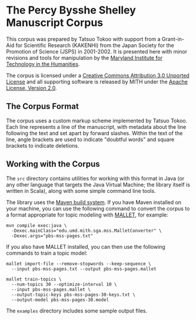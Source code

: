 The Percy Bysshe Shelley Manuscript Corpus
==========================================

This corpus was prepared by Tatsuo Tokoo with support from a Grant-in-Aid for
Scientific Research (KAKENHI) from the Japan Society for the Promotion of
Science (JSPS) in 2001-2002. It is presented here with minor revisions and
tools for manipulation by the [Maryland Institute for Technology in the
Humanities](http://mith.umd.edu/).

The corpus is licensed under a [Creative Commons Attribution 3.0 Unported
License](http://creativecommons.org/licenses/by/3.0/) and all supporting
software is released by MITH under the [Apache License, Version
2.0](http://www.apache.org/licenses/LICENSE-2.0.html).

The Corpus Format
-----------------

The corpus uses a custom markup scheme implemented by Tatsuo Tokoo. Each line
represents a line of the manuscript, with metadata about the line following
the text and set apart by forward slashes. Within the text of the line, angle
brackets are used to indicate "doubtful words" and square brackets to
indicate deletions.

Working with the Corpus
-----------------------

The `src` directory contains utilities for working with this format in Java
(or any other language that targets the Java Virtual Machine; the library
itself is written in Scala), along with some simple command line tools.

The library uses the [Maven build system](http://maven.apache.org/). If you
have Maven installed on your machine, you can use the following command to
convert the corpus to a format appropriate for topic modeling with
[MALLET](http://mallet.cs.umass.edu/), for example:

    mvn compile exec:java \
      -Dexec.mainClass="edu.umd.mith.sga.mss.MalletConverter" \
      -Dexec.args="pbs-mss-pages.txt"

If you also have MALLET installed, you can then use the following commands to
train a topic model:

    mallet import-file --remove-stopwords --keep-sequence \
      --input pbs-mss-pages.txt --output pbs-mss-pages.mallet

    mallet train-topics \
      --num-topics 30 --optimize-interval 10 \
      --input pbs-mss-pages.mallet \
      --output-topic-keys pbs-mss-pages-30-keys.txt \
      --output-model pbs-mss-pages-30.model

The `examples` directory includes some sample output files.

